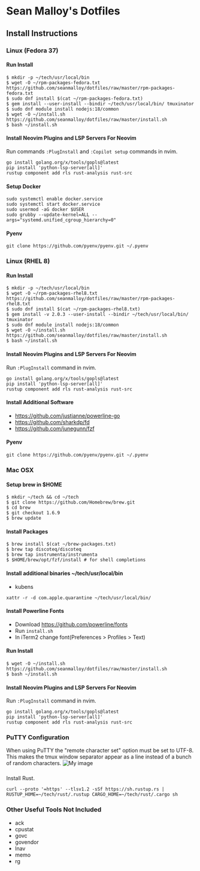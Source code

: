 # Sean Malloy's Dotfiles

## Install Instructions
### Linux (Fedora 37)
#### Run Install
```
$ mkdir -p ~/tech/usr/local/bin
$ wget -O ~/rpm-packages-fedora.txt https://github.com/seanmalloy/dotfiles/raw/master/rpm-packages-fedora.txt
$ sudo dnf install $(cat ~/rpm-packages-fedora.txt)
$ gem install --user-install --bindir ~/tech/usr/local/bin/ tmuxinator
$ sudo dnf module install nodejs:18/common
$ wget -O ~/install.sh https://github.com/seanmalloy/dotfiles/raw/master/install.sh
$ bash ~/install.sh
```

#### Install Neovim Plugins and LSP Servers For Neovim
Run commands `:PlugInstall` and `:Copilot setup` commands in nvim.
```
go install golang.org/x/tools/gopls@latest
pip install 'python-lsp-server[all]'
rustup component add rls rust-analysis rust-src
```

#### Setup Docker
```
sudo systemctl enable docker.service
sudo systemctl start docker.service
sudo usermod -aG docker $USER
sudo grubby --update-kernel=ALL --args="systemd.unified_cgroup_hierarchy=0"
```

#### Pyenv
```
git clone https://github.com/pyenv/pyenv.git ~/.pyenv
```

### Linux (RHEL 8)
#### Run Install
```
$ mkdir -p ~/tech/usr/local/bin
$ wget -O ~/rpm-packages-rhel8.txt https://github.com/seanmalloy/dotfiles/raw/master/rpm-packages-rhel8.txt
$ sudo dnf install $(cat ~/rpm-packages-rhel8.txt)
$ gem install -v 2.0.3 --user-install --bindir ~/tech/usr/local/bin/ tmuxinator
$ sudo dnf module install nodejs:18/common
$ wget -O ~/install.sh https://github.com/seanmalloy/dotfiles/raw/master/install.sh
$ bash ~/install.sh
```

#### Install Neovim Plugins and LSP Servers For Neovim
Run `:PlugInstall` command in nvim.
```
go install golang.org/x/tools/gopls@latest
pip install 'python-lsp-server[all]'
rustup component add rls rust-analysis rust-src
```

#### Install Additional Software
* https://github.com/justjanne/powerline-go
* https://github.com/sharkdp/fd
* https://github.com/junegunn/fzf

#### Pyenv
```
git clone https://github.com/pyenv/pyenv.git ~/.pyenv
```
### Mac OSX
#### Setup brew in $HOME
```
$ mkdir ~/tech && cd ~/tech
$ git clone https://github.com/Homebrew/brew.git
$ cd brew
$ git checkout 1.6.9
$ brew update
```

#### Install Packages
```
$ brew install $(cat ~/brew-packages.txt)
$ brew tap discoteq/discoteq
$ brew tap instrumenta/instrumenta
$ $HOME/brew/opt/fzf/install # for shell completions
```
#### Install additional binaries ~/tech/usr/local/bin
* kubens

```
xattr -r -d com.apple.quarantine ~/tech/usr/local/bin/
```

#### Install Powerline Fonts
* Download https://github.com/powerline/fonts
* Run `install.sh`
* In iTerm2 change font(Preferences > Profiles > Text)

#### Run Install
```
$ wget -O ~/install.sh https://github.com/seanmalloy/dotfiles/raw/master/install.sh
$ bash ~/install.sh
```

#### Install Neovim Plugins and LSP Servers For Neovim
Run `:PlugInstall` command in nvim.
```
go install golang.org/x/tools/gopls@latest
pip install 'python-lsp-server[all]'
rustup component add rls rust-analysis rust-src
```

### PuTTY Configuration
When using PuTTY the "remote character set" option must be set to UTF-8. This makes the tmux window separator appear as a line instead of a bunch of random characters. 
![My image](http://seanmalloy.github.io/dotfiles/putty_config.png)

###
Install Rust.
```
curl --proto '=https' --tlsv1.2 -sSf https://sh.rustup.rs | RUSTUP_HOME=~/tech/rust/.rustup CARGO_HOME=~/tech/rust/.cargo sh
```

### Other Useful Tools Not Included
* ack
* cpustat
* govc
* govendor
* lnav
* memo
* rg

